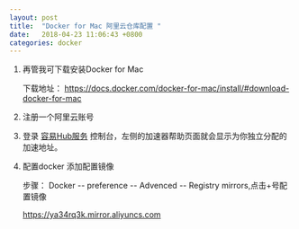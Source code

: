 ```yaml
---
layout: post
title:  "Docker for Mac 阿里云仓库配置 "
date:   2018-04-23 11:06:43 +0800
categories: docker
---
```





1. 再管我可下载安装Docker for Mac

	下载地址： https://docs.docker.com/docker-for-mac/install/#download-docker-for-mac

2. 注册一个阿里云账号
3. 登录 [容易Hub服务](https://cr.console.aliyun.com/#/imageList) 控制台，左侧的加速器帮助页面就会显示为你独立分配的加速地址。
4. 配置docker 添加配置镜像

	步骤： Docker -- preference -- Advenced -- Registry mirrors,点击+号配置镜像

	https://ya34rq3k.mirror.aliyuncs.com